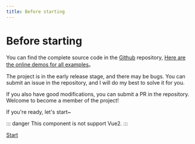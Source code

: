 ```yaml
---
title: Before starting
---
```


# Before starting

You can find the complete source code in the [Github](https://github.com/imengyu/vue-code-layout/tree/master/examples/views) repository, [Here are the online demos for all examples](https://docs.imengyu.top/vue-code-layout-demo/)。

The project is in the early release stage, and there may be bugs. You can submit an issue in the repository, and I will do my best to solve it for you.

If you also have good modifications, you can submit a PR in the repository. Welcome to become a member of the project!

If you're ready, let's start~

::: danger
This component is not support Vue2.
:::

[Start](./install.md)
